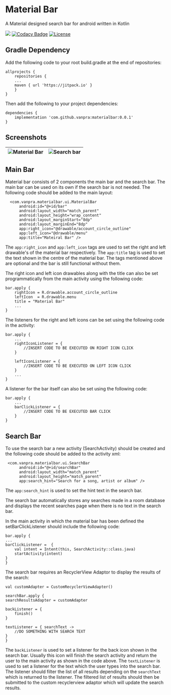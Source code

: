 # Material Bar
A Material designed search bar for android written in Kotlin

[![](https://jitpack.io/v/vanpra/materialbar.svg)](https://jitpack.io/#vanpra/materialbar)
[![Codacy Badge](https://api.codacy.com/project/badge/Grade/53d0a2339a77489b83a42478f516b9ea)](https://app.codacy.com/app/pranav.maganti/materialbar?utm_source=github.com&utm_medium=referral&utm_content=vanpra/materialbar&utm_campaign=Badge_Grade_Dashboard)
[![License](https://img.shields.io/badge/License-Apache%202.0-blue.svg)](https://opensource.org/licenses/Apache-2.0)

## Gradle Dependency
Add the following code to your root build.gradle at the end of repositories:

	allprojects {
	    repositories {
		...
		maven { url 'https://jitpack.io' }
	    }
	}

Then add the following to your project dependencies:

	dependencies {
	    implementation 'com.github.vanpra:materialbar:0.0.1'
	}

## Screenshots

|  ![Material Bar](https://i.ibb.co/5hrqpv9/Screenshot-20190821-130222.png)|  ![Search bar](https://i.ibb.co/qncK5fn/Screenshot-20190821-130249.png)|
|--|--|

## Main Bar
Material bar consists of 2 components the main bar and the search bar. The main bar can be used on its own if the search bar is not needed. The following code should be added to the main layout:

      <com.vanpra.materialbar.ui.MaterialBar  
		  android:id="@+id/bar"  
		  android:layout_width="match_parent"  
		  android:layout_height="wrap_content"  
		  android:layout_marginStart="8dp"  
		  android:layout_marginEnd="8dp"  
		  app:right_icon="@drawable/account_circle_outline"  
		  app:left_icon="@drawable/menu"
		  app:title="Mateiral Bar" />
		  
The `app:right_icon` and `app:left_icon` tags are used to set the right and left drawable's of the material bar respectively.
The `app:title` tag is used to set the text shown in the centre of the material bar.
The tags mentioned above are optional and the bar is still functional without them.

The right icon and left icon drawables along with the title can also be set programmatically from the main activity using the following code:

    bar.apply {
	    rightIcon = R.drawable.account_circle_outline
	    leftIcon  = R.drawable.menu
	    title = "Material Bar"
	    ...
    }

The listeners for the right and left icons can be set using the following code in the activity:

    bar.apply {
	    ...
	    rightIconListener = {
		    //INSERT CODE TO BE EXECUTED ON RIGHT ICON CLICK
	    }
	    
	    leftIconListener = {
		    //INSERT CODE TO BE EXECUTED ON LEFT ICON CLICK
	    }
	    ...
    }

A listener for the bar itself can also be set using the following code:

    bar.apply {
	    ...
	    barClickListener = {
		    //INSERT CODE TO BE EXECUTED BAR CLICK
	    }
    }
 ## Search Bar
To use the search bar a new activity (SearchActivity) should be created and the following code should be added to the activity xml:

     <com.vanpra.materialbar.ui.SearchBar  
		  android:id="@+id/searchBar"  
	      android:layout_width="match_parent"  
	      android:layout_height="match_parent"  
	      app:search_hint="Search for a song, artist or album" />

The `app:search_hint` is used to set the hint text in the search bar.

The search bar automatically stores any searches made in a room database and displays the recent searches page when there is no text in the search bar.

In the main activity in which the material bar has been defined the setBarClickListener should include the following code:

    bar.apply {
	...
	barClickListener =  {
		val intent = Intent(this, SearchActivity::class.java)   
		startActivity(intent)
	}
    }

The search bar requires an RecyclerView Adaptor to display the results of the search:

    val customAdapter = CustomRecyclerViewAdapter()
    
    searchBar.apply {
	searchResultsAdapter = customAdapter
	    
	backListener = {  
	    finish()  
	}

	textListener = { searchText ->
		//DO SOMETHING WITH SEARCH TEXT
	}
    }
   
 The `backListener` is used to set a listener for the back icon shown in the search bar. Usually this icon will finish the search activity and return the user to the main activity as shown in the code above.
The `textListener` is used to set a listener for the text which the user types into the search bar. The listener should filter the list of all results depending on the `searchText` which is returned to the listener. The filtered list of results should then be submitted to the custom recyclerview adaptor which will update the search results.
